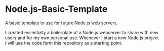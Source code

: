 # Node.js-Basic-Template
A basic template to use for future Node.js web servers.

I created essentially a boilerplate of a Node.js webserver to share with new users and for my own personal use.
Whenever I start a new Node.js project I will use the code form this repository as a starting point.

